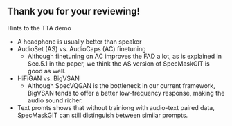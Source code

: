 ## Thank you for your reviewing!
Hints to the TTA demo
- A headphone is usually better than speaker
- AudioSet (AS) vs. AudioCaps (AC) finetuning
  - Although finetuning on AC improves the FAD a lot, as is explained in Sec.5.1 in the paper, we think the AS version of SpecMaskGIT is good as well.
- HiFiGAN vs. BigVSAN
  - Although SpecVQGAN is the bottleneck in our current framework, BigVSAN tends to offer a better low-frequency response, making the audio sound richer.
- Text promts shows that without trainiong with audio-text paired data, SpecMaskGIT can still distinguish between similar prompts.